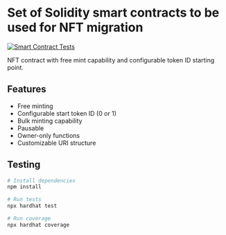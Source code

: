 # Set of Solidity smart contracts to be used for NFT migration

[![Smart Contract Tests](https://github.com/StartaleLabs/zk-nft-migration/actions/workflows/test.yml/badge.svg)](https://github.com/StartaleLabs/zk-nft-migration/actions/workflows/test.yml)


NFT contract with free mint capability and configurable token ID starting point.

## Features

- Free minting
- Configurable start token ID (0 or 1)
- Bulk minting capability
- Pausable
- Owner-only functions
- Customizable URI structure

## Testing

```bash
# Install dependencies
npm install

# Run tests
npx hardhat test

# Run coverage
npx hardhat coverage
```